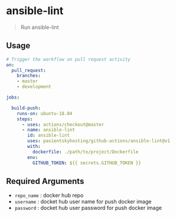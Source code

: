 # ansible-lint

> Run ansible-lint

## Usage

```yaml
# Trigger the workflow on pull request activity
on:
  pull_request:
    branches:
    - master
    - development

jobs:

  build-push:
    runs-on: ubuntu-18.04
    steps:
      - uses: actions/checkout@master
      - name: ansible-lint
        id: ansible-lint
        uses: pasientskyhosting/github-actions/ansible-lint@v1
        with:
          dockerfile: ./path/to/project/Dockerfile
        env:
          GITHUB_TOKEN: ${{ secrets.GITHUB_TOKEN }}
```

## Required Arguments

- `repo_name` : docker hub repo
- `username` : docket hub user name for push docker image
- `password` : docket hub user password for push docker image
